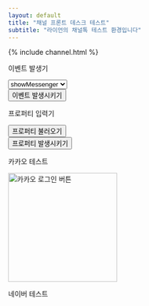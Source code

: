 ```yaml
---
layout: default
title: "채널 프론트 데스크 테스트"
subtitle: "라이언의 채널톡 테스트 환경입니다"
---
```

{% include channel.html %}
<script>
    window.addEventListener('DOMContentLoaded', (event) => {
        document.getElementById('c-header').remove();
        document.getElementById('c-footer').remove();
    });
</script>

<!-- 카카오 로그인 -->
<script src="https://t1.kakaocdn.net/kakao_js_sdk/2.5.0/kakao.min.js"
  integrity="sha384-kYPsUbBPlktXsY6/oNHSUDZoTX6+YI51f63jCPEIPFP09ttByAdxd2mEjKuhdqn4" crossorigin="anonymous"></script>
<script>
  Kakao.init('389a7ddbc92ba6a6cda26695c6492357'); // 사용하려는 앱의 JavaScript 키 입력
</script>
<script>
  function loginWithKakao() {
    Kakao.Auth.authorize({
      redirectUri: 'https://zoyi.cafe24.com/Api/Member/Oauth2ClientCallback/kakao/', // 사용하려는 앱의 Redirect Uri 입력
    });
  }

  // 아래는 데모를 위한 UI 코드입니다.
  displayToken()
  function displayToken() {
    var token = getCookie('authorize-access-token');

    if(token) {
      Kakao.Auth.setAccessToken(token);
      Kakao.Auth.getStatusInfo()
        .then(function(res) {
          if (res.status === 'connected') {
            document.getElementById('token-result').innerText
              = 'login success, token: ' + Kakao.Auth.getAccessToken();
          }
        })
        .catch(function(err) {
          Kakao.Auth.setAccessToken(null);
        });
    }
  }

  function getCookie(name) {
    var parts = document.cookie.split(name + '=');
    if (parts.length === 2) { return parts[1].split(';')[0]; }
  }
</script>
<!-- 카카오 로그인 끝 -->

<!-- 카카오 채널 추가 -->
<script>
  window.kakaoAsyncInit = function() {
    Kakao.Channel.createAddChannelButton({
      container: '#kakao-talk-channel-add-button',
    });
  };

  (function(d, s, id) {
    var js, fjs = d.getElementsByTagName(s)[0];
    if (d.getElementById(id)) return;
    js = d.createElement(s); js.id = id;
    js.src = 'https://t1.kakaocdn.net/kakao_js_sdk/2.5.0/kakao.channel.min.js';
    js.integrity = 'sha384-j5TN6EqladB+HIfGV8dVYRIzoJf9Fb4lvrkPmo9KlnDWpN1CZz8yC4rCH1ChRbbh';
    js.crossOrigin = 'anonymous';
    fjs.parentNode.insertBefore(js, fjs);
  })(document, 'script', 'kakao-js-sdk');
</script>
<!-- 카카오 채널 추가 끝 -->

<!-- 네이버 로그인 -->
<script type="text/javascript" src="https://static.nid.naver.com/js/naverLogin_implicit-1.0.3.js" charset="utf-8"></script>
<script type="text/javascript" src="http://code.jquery.com/jquery-1.11.3.min.js"></script>
<!-- 네이버 로그인 끝 -->

<div class="o-wrapper">
    <div class="o-grid">
        <div class="m-wrapper__row">
            <div class="m-left">
                <p class="survey-title">이벤트 발생기</p>
                <div class="f-wrapper">
                    <div class="f-input-wrapper">
                        <select name="channelEventType" id="channelEventType" onChange="getEventType(this)">
                            <option value="showMessenger">showMessenger</option>
                            <option value="hideMessenger">hideMessenger</option>
                            <option value="addTags">addTags</option>
                            <option value="removeTags">removeTags</option>
                            <option value="custom">custom</option>
                        </select>
                        <span class="c-social-nav__icon" data-icon="ei-chevron-down" data-size="s"></span>
                    </div>
                </div>
                <input type="button" id="trackChannelEvent" class="button" value="이벤트 발생시키기" onclick="trackChannelEvent()">
            </div>
            <div class="m-left">
                <p class="survey-title">프로퍼티 입력기</p>
                <div class="f-wrapper">
                    <div class="f-input-wrapper" id="propertyForm">
                        <input type="button" id="trackChannelProperty" class="button" value="프로퍼티 불러오기" onclick="getUserPropertyKeys()">
                        <!-- <select name="channelUserKeys" id="channelUserKeys" onChange="getUserKey(this)">
                        </select>
                        <input type="text" id="channelUserKeyValue" placeholder="값을 입력하세요">
                        <select name="channelUserProfileKeys" id="channelUserProfileKeys" onChange="getUserProfileKey(this)">
                        </select>
                        <input type="text" id="channelUserProfileKeyValue" placeholder="값을 입력하세요"> -->
                      </div>
                </div>
                <input type="button" id="trackChannelProperty" class="button" value="프로퍼티 발생시키기" onclick="updateChannelProperty()">
            </div>
            <div class="m-left">
                <p class="survey-title">카카오 테스트</p>
                <div id="kakao-talk-channel-add-button" data-channel-public-id="_IATxiK" data-size="large" data-support-multiple-densities="true"></div>
                <a id="kakao-login-btn" href="javascript:loginWithKakao()">
                    <img src="https://k.kakaocdn.net/14/dn/btroDszwNrM/I6efHub1SN5KCJqLm1Ovx1/o.jpg" width="222" alt="카카오 로그인 버튼" />
                </a>
                <p id="token-result"></p>
            </div>
            <div class="m-left">
                <p class="survey-title">네이버 테스트</p>
                <div id="naver_id_login"></div>
                <script type="text/javascript">
                    var naver_id_login = new naver_id_login("Lte2TWpAKNCsQNoHJTSR", "https://dwmm.site/channel-test");
                    var state = naver_id_login.getUniqState();
                    naver_id_login.setButton("white", 2,40);
                    naver_id_login.setDomain("https://dwmm.site");
                    naver_id_login.setState(state);
                    naver_id_login.setPopup();
                    naver_id_login.init_naver_id_login();
                </script>
                <script type="text/javascript" src="https://ua.talk.naver.com/dist/sdk.js"></script>
                <div class="navertalk-friend-button" data-talk-id="w5tukq" data-size-width="188" data-size-height="44" data-device-type="MOBILE" data-type="BASIC" data-channel-no="3004718" ></div>
            </div>
        </div>
    </div>
</div>
<div id="snackbar-top"></div>